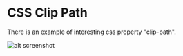 # CSS Clip Path

There is an example of interesting css property "clip-path".

![alt screenshot](https://i.imgur.com/1k5whVN.gif)
